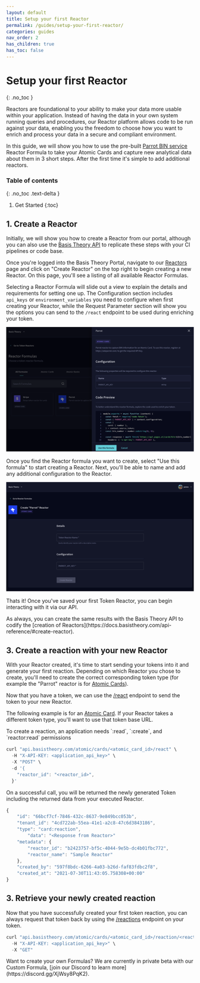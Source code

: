 ```yaml
---
layout: default
title: Setup your first Reactor
permalink: /guides/setup-your-first-reactor/
categories: guides
nav_order: 2
has_children: true
has_toc: false
---
```

# Setup your first Reactor
{: .no_toc }

Reactors are foundational to your ability to make your data more usable within your application. Instead of having the data in your own system running queries and procedures, our Reactor platform allows code to be run against your data, enabling you the freedom to choose how you want to enrich and process your data in a secure and compliant environment.


In this guide, we will show you how to use the pre-built [Parrot BIN service](https://askparrot.com) Reactor Formula to take your Atomic Cards and capture new analytical data about them in 3 short steps. After the first time it's simple to add additional reactors.


### Table of contents
{: .no_toc .text-delta }

1. Get Started
{:toc}


## 1.  Create a Reactor

Initially, we will show you how to create a Reactor from our portal, although you can also use the [Basis Theory API](https://docs.basistheory.com/#reactors) to replicate these steps with your CI pipelines or code base.


Once you're logged into the Basis Theory Portal, navigate to our [Reactors](https://portal.basistheory.com/reactors) page and click on "Create Reactor" on the top right to begin creating a new Reactor. On this page, you'll see a listing of all available Reactor Formulas.


Selecting a Reactor Formula will slide out a view to explain the details and requirements for setting one up. The Configuration section includes `api_keys` or `environment_variables` you need to configure when first creating your Reactor, while the Request Parameter section will show you the options you can send to the `/react` endpoint to be used during enriching your token.


<img src="/assets/images/setup_first_reactor/token-reactor-formula.png">

Once you find the Reactor formula you want to create, select "Use this formula" to start creating a Reactor.  Next, you'll be able to name and add any additional configuration to the Reactor.

<img src="/assets/images/setup_first_reactor/create-reactor.png">

Thats it! Once you've saved your first Token Reactor, you can begin interacting with it via our API.

<span class="base-alert success">
  <span>
    As always, you can create the same results with the Basis Theory API to codify the [creation of Reactors](https://docs.basistheory.com/api-reference/#create-reactor).

  </span>
</span>

## 3.  Create a reaction with your new Reactor

With your Reactor created, it's time to start sending your tokens into it and generate your first reaction. Depending on which Reactor you chose to create, you'll need to create the correct corresponding token type (for example the "Parrot" reactor is for [Atomic Cards](https://docs.basistheory.com/api-reference/#atomic-cards)).


Now that you have a token, we can use the [/react](https://docs.basistheory.com/api-reference/#create-an-atomic-card-reaction) endpoint to send the token to your new Reactor.


The following example is for an [Atomic Card](https://docs.basistheory.com/api-reference/#atomic-cards). If your Reactor takes a different token type, you'll want to use that token base URL.

<span class="base-alert warning">
  <span>
    To create a reaction, an application needs `<source_token_type>:read`, `<source_token_type>:create`, and `reactor:read` permissions
  </span>
</span>

```js
curl "api.basistheory.com/atomic/cards/<atomic_card_id>/react" \
  -H "X-API-KEY: <application_api_key>" \
  -X "POST" \
  -d '{
    "reactor_id": "<reactor_id>",
  }'
```

On a successful call, you will be returned the newly generated Token including the returned data from your executed Reactor.

```js
{
    "id": "66bcf7cf-7846-432c-8637-9e849bcc053b",
    "tenant_id": "4cd722ab-55ea-41e1-a2c8-47c6d3843186",
    "type": "card:reaction",
		"data": "<Response from Reactor>"
    "metadata": {
        "reactor_id": "b2423757-bf5c-4044-9e5b-dc4b01fbc772",
        "reactor_name": "Sample Reactor"
    },
    "created_by": "597f8bdc-6266-4a03-b26d-faf83fdbc2f8",
    "created_at": "2021-07-30T11:43:05.758308+00:00"
}
```

## 3.  Retrieve your newly created reaction

Now that you have successfully created your first token reaction, you can always request that token back by using the [/reactions](https://docs.basistheory.com/api-reference/?shell#get-an-atomic-card-reaction-token) endpoint on your token.

```js
curl "api.basistheory.com/atomic/cards/<atomic_card_id>/reaction/<reaction_token_id>" \
  -H "X-API-KEY: <application_api_key>" \
  -X "GET"
```

<span class="base-alert success">
  <span>
    Want to create your own Formulas? We are currently in private beta with our Custom Formula, [join our Discord to learn more](https://discord.gg/XjWsy8PqK2).
  </span>
</span>
